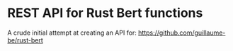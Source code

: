 # REST API for Rust Bert functions

A crude initial attempt at creating an API for: https://github.com/guillaume-be/rust-bert
